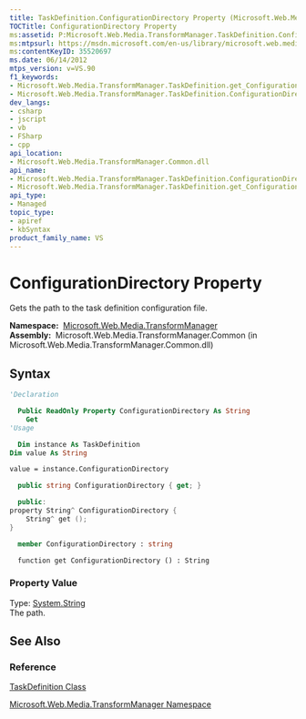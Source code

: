 ```yaml
---
title: TaskDefinition.ConfigurationDirectory Property (Microsoft.Web.Media.TransformManager)
TOCTitle: ConfigurationDirectory Property
ms:assetid: P:Microsoft.Web.Media.TransformManager.TaskDefinition.ConfigurationDirectory
ms:mtpsurl: https://msdn.microsoft.com/en-us/library/microsoft.web.media.transformmanager.taskdefinition.configurationdirectory(v=VS.90)
ms:contentKeyID: 35520697
ms.date: 06/14/2012
mtps_version: v=VS.90
f1_keywords:
- Microsoft.Web.Media.TransformManager.TaskDefinition.get_ConfigurationDirectory
- Microsoft.Web.Media.TransformManager.TaskDefinition.ConfigurationDirectory
dev_langs:
- csharp
- jscript
- vb
- FSharp
- cpp
api_location:
- Microsoft.Web.Media.TransformManager.Common.dll
api_name:
- Microsoft.Web.Media.TransformManager.TaskDefinition.ConfigurationDirectory
- Microsoft.Web.Media.TransformManager.TaskDefinition.get_ConfigurationDirectory
api_type:
- Managed
topic_type:
- apiref
- kbSyntax
product_family_name: VS
---
```


# ConfigurationDirectory Property

Gets the path to the task definition configuration file.

**Namespace:**  [Microsoft.Web.Media.TransformManager](microsoft-web-media-transformmanager-namespace.md)  
**Assembly:**  Microsoft.Web.Media.TransformManager.Common (in Microsoft.Web.Media.TransformManager.Common.dll)

## Syntax

```vb
'Declaration

  Public ReadOnly Property ConfigurationDirectory As String
    Get
'Usage

  Dim instance As TaskDefinition
Dim value As String

value = instance.ConfigurationDirectory
```

```csharp
  public string ConfigurationDirectory { get; }
```

```cpp
  public:
property String^ ConfigurationDirectory {
    String^ get ();
}
```

``` fsharp
  member ConfigurationDirectory : string
```

```jscript
  function get ConfigurationDirectory () : String
```

### Property Value

Type: [System.String](https://msdn.microsoft.com/library/s1wwdcbf)  
The path.  

## See Also

### Reference

[TaskDefinition Class](taskdefinition-class-microsoft-web-media-transformmanager.md)

[Microsoft.Web.Media.TransformManager Namespace](microsoft-web-media-transformmanager-namespace.md)


